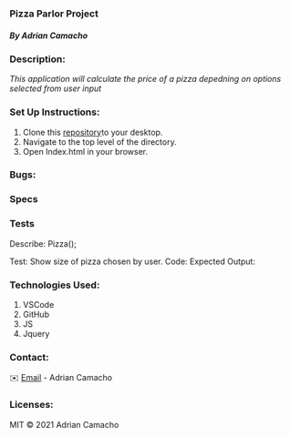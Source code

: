 ### Pizza Parlor Project

##### By Adrian Camacho


### Description:

_This application will calculate the price of a pizza depedning on options selected from user input_


### Set Up Instructions:

1. Clone this [repository](https://github.com/chonnessey/pizza-parlor.git)to your desktop.
2. Navigate to the top level of the directory.
3. Open Index.html in your browser.

### Bugs:
 

### Specs



### Tests
Describe: Pizza();

Test: Show size of pizza chosen by user.
Code: 
Expected Output:


### Technologies Used:

1. VSCode
2. GitHub
3. JS
4. Jquery

### Contact:

✉️ [Email](adriancamacho18@gmail.com) - Adrian Camacho

### Licenses:

MIT &copy; 2021 Adrian Camacho